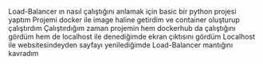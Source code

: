 Load-Balancer ın nasıl çalıştığını anlamak için basic bir python projesi yaptım
Projemi docker ile image haline getirdim ve container oluşturup çalıştırdım 
Çalıştırdığım zaman projemin hem dockerhub da çalıştığını gördüm hem de localhost ile denediğimde ekran çıktısını gördüm 
Localhost ile websitesindeyden sayfayı yenilediğimde Load-Balancer mantığını kavradım
